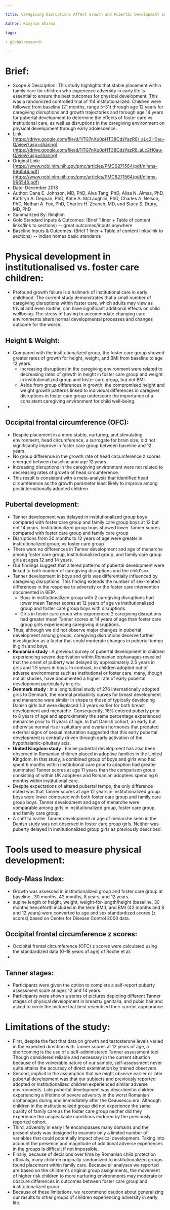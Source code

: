 ```yaml
---

title: Caregiving Disruptions Affect Growth and Pubertal Development in Early Adolescence in Institutionalized and Fostered Romanian Children: A Randomized Clinical Trial.

Author: Rimjhim Sharma

tags:

- globalresearch

---
```


# Brief:

- Scope & Description: This study highlights that stable placement within family care for children who experience adversity in early life is essential to ensure the best outcomes for physical development. This was a randomized controlled trial of 114 institutionalized. Children were followed from baseline (21 months, range 5–31) through age 12 years for caregiving disruptions and growth trajectories and through age 14 years for pubertal development to determine the effects of foster care vs institutional care, as well as disruptions in the caregiving environment on physical development through early adolescence.
- Link:[https://drive.google.com/file/d/1lTG7nXu0pHT38CdsYazR8\_aLc2H0au-Q/view?usp=sharing](https://drive.google.com/file/d/1lTG7nXu0pHT38CdsYazR8_aLc2H0au-Q/view?usp=sharing)
- Original Link: [https://www.ncbi.nlm.nih.gov/pmc/articles/PMC6271564/pdf/nihms-996546.pdf](https://www.ncbi.nlm.nih.gov/pmc/articles/PMC6271564/pdf/nihms-996546.pdf)
- Date: December 2018
- Author: Dana E. Johnson, MD, PhD, Alva Tang, PhD, Alisa N. Almas, PhD, Kathryn A. Degnan, PhD, Katie A. McLaughlin, PhD, Charles A. Nelson, PhD, Nathan A. Fox, PhD, Charles H. Zeanah, MD, and Stacy S. Drury, MD, PhD
- Summarized By: Rimjhim
- Gold Standard Inputs & Outcomes: (Brief 1 liner + Table of content links/link to sections) -- great outcomes/inputs anywhere
- Baseline Inputs & Outcomes: (Brief 1 liner + Table of content links/link to sections) -- indian homes basic standards

# Physical development in institutionalised vs. foster care children:

- Profound growth failure is a hallmark of institutional care in early childhood. The current study demonstrates that a small number of caregiving disruptions within foster care, which adults may view as trivial and even routine, can have significant additional effects on child wellbeing. The stress of having to accommodate changing care environments alters normal developmental processes and changes outcome for the worse.

## Height & Weight:
- Compared with the institutionalized group, the foster care group showed greater rates of growth for height, weight, and BMI from baseline to age 12 years.
  - Increasing disruptions in the caregiving environment were related to decreasing rates of growth in height in foster care group and weight in institutionalized group and foster care group, but not BMI.
  - Aside from group differences in growth, the compromised height and weight growth patterns linked to individual differences in caregiver disruptions in foster care group underscore the importance of a consistent caregiving environment for child well-being.
-
## Occipital frontal circumference (OFC):

  - Despite placement in a more stable, nurturing, and stimulating environment, head circumference, a surrogate for brain size, did not significantly improve in foster care group between baseline and 12 years.
  - No group difference in the growth rate of head circumference z scores emerged between baseline and age 12 years
  - Increasing disruptions in the caregiving environment were not related to decreasing rates of growth of head circumference.
  - This result is consistent with a meta-analysis that identified head circumference as the growth parameter least likely to improve among postinternationally adopted children.
  
## Pubertal development:

  - Tanner development was delayed in institutionalized group boys compared with foster care group and family care group boys at 12 but not 14 years. Institutionalized group boys showed lower Tanner scores compared with foster care group and family care group 
  - Disruptions from 30 months to 12 years of age were greater in institutionalized group; vs foster care group 
  - There were no differences in Tanner development and age of menarche among foster care group, institutionalized group, and family care group girls at ages 12 and 14 years.
  - Our findings suggest that altered patterns of pubertal development were linked to both number of caregiving disruptions and the child'sex.
  - Tanner development in boys and girls was differentially influenced by caregiving disruptions. This finding extends the number of sex-related differences in the response to adversity or the foster care intervention documented in BEIP.
    - Boys in institutionalized group with 2 caregiving disruptions had lower mean Tanner scores at 12 years of age vs institutionalized group and foster care group boys with disruptions.
    - Girls in foster care group who experienced 2 caregiving disruptions had greater mean Tanner scores at 14 years of age than foster care group girls experiencing caregiving disruptions.
  - Thus, although we did not observe major changes in pubertal development among groups, caregiving disruptions deserve further investigation as a factor that could moderate changes in pubertal tempo in girls and boys.
  - **Romanian study** : A previous survey of pubertal development in children experiencing severe deprivation within Romanian orphanages revealed that the onset of puberty was delayed by approximately 2.5 years in girls and 1.5 years in boys. In contrast, in children adopted out of adverse environments such as institutional or foster care, many, though not all studies, have documented a higher rate of early pubertal development particularly in girls.
  - **Denmark study** : In a longitudinal study of 276 internationally adopted girls to Denmark, the normal probability curves for breast development and menarche were similar in shape to those of typically developing Danish girls but were displaced 1.3 years earlier for both breast development and menarche. Consequently, 16% entered puberty prior to 8 years of age and approximately the same percentage experienced menarche prior to 11 years of age. In that Danish cohort, an early but otherwise normal rise in pituitary and ovarian hormones that predated external signs of sexual maturation suggested that this early pubertal development is centrally driven through early activation of the hypothalamic-pituitary axis.
  - **United Kingdom study** : Earlier pubertal development has also been observed in Romanian children placed in adoptive families in the United Kingdom. In that study, a combined group of boys and girls who had spent 6 months within institutional care prior to adoption had greater summated Tanner scores at age 11 years than the comparison group consisting of within UK adoptees and Romanian adoptees spending 6 months within institutional care.
  - Despite expectations of altered pubertal tempo, the only difference noted was that Tanner scores at age 12 years in institutionalized group boys were lower compared with both foster care group and family care group boys. Tanner development and age of menarche were comparable among girls in institutionalized group, foster care group, and family care group.
  - A shift to earlier Tanner development or age of menarche seen in the Danish study was not observed in foster care group girls. Neither was puberty delayed in institutionalized group girls as previously described.

# Tools used to measure physical development:

## Body-Mass Index:

  - Growth was assessed in institutionalized group and foster care group at baseline , 30 months, 42 months, 8 years, and 12 years.
  - supine length  or height, weight, weight-for-length/height (baseline, 30 months henceforth included in the term BMI), and BMI (42 months and 8 and 12 years) were converted to age and sex standardized scores (z scores) based on Center for Disease Control 2000 data.

## Occipital frontal circumference z scores:

  - Occipital frontal circumference (OFC) z scores were calculated using the standardized data (0–18 years of age) of Roche et al.
-
## Tanner stages:

  - Participants were given the option to complete a self-report puberty assessment scale at ages 12 and 14 years.
  - Participants were shown a series of pictures depicting different Tanner stages of physical development in breasts/ genitalia, and pubic hair and asked to circle the picture that best resembled their current appearance.

# Limitations of the study:

- First, despite the fact that data on growth and testosterone levels varied in the expected direction with Tanner scores at 12 years of age, a shortcoming is the use of a self-administered Tanner assessment tool. Though considered reliable and necessary in the current situation because of the vulnerable nature of our sample, self-assessment never quite attains the accuracy of direct examination by trained observers.
- Second, implicit in the assumption that we might observe earlier or later pubertal development was that our subjects and previously reported adopted or institutionalized children experienced similar adverse environments. Late pubertal development was described in children experiencing a lifetime of severe adversity in the worst Romanian orphanages during and immediately after the Ceausescu era. Although children in the institutionalized group did not experience the same quality of family care as the foster care group neither did they experience the unspeakable conditions endured by the previously reported cohort.
- Third, adversity in early life encompasses many domains and the present study was designed to examine only a limited number of variables that could potentially impact physical development. Taking into account the presence and magnitude of additional adverse experiences in the groups is difficult if not impossible.
- Finally, because of decisions over time by Romanian child protection officials, many children originally randomized to institutionalized groups found placement within family care. Because all analyses we reported are based on the children's original group assignments, the movement of higher risk children to more nurturing environments may moderate or obscure differences in outcomes between foster care group and institutionalized group.
- Because of these limitations, we recommend caution about generalizing our results to other groups of children experiencing adversity in early life.